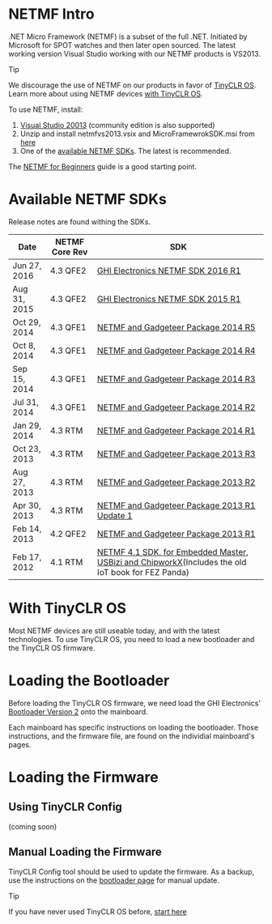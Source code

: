 # NETMF Intro

.NET Micro Framework (NETMF) is a subset of the full .NET. Initiated by Microsoft for SPOT watches and then later open sourced. The latest working version Visual Studio working with our NETMF products is VS2013.

> [!Tip]
> We discourage the use of NETMF on our products in favor of [TinyCLR OS](../../../tinyclr/intro.md). Learn more about using NETMF devices [with TinyCLR OS]().

To use NETMF, install:
1. [Visual Studio 20013](https://www.visualstudio.com/vs/older-downloads/) (community edition is also supported)
2. Unzip and install netmfvs2013.vsix and MicroFramewrokSDK.msi from [here](http://netmf.codeplex.com/downloads/get/1423115) 
3. One of the [available NETMF SDKs](#available-netmf-sdks). The latest is recommended.

The [NETMF for Beginners](http://files.ghielectronics.com/downloads/NETMF/NETMF_for_Beginners.pdf) guide is a good starting point.

# Available NETMF SDKs
Release notes are found withing the SDKs.

Date | NETMF Core Rev | SDK
--- | --- | ---
Jun 27, 2016 | 4.3 QFE2 | [GHI Electronics NETMF SDK 2016 R1](https://www.ghielectronics.com/download/sdk/41/ghi-electronics-netmf-sdk-2016-r1)
Aug 31, 2015 | 4.3 QFE2 | [GHI Electronics NETMF SDK 2015 R1]()
Oct 29, 2014 | 4.3 QFE1 | [NETMF and Gadgeteer Package 2014 R5]()
Oct 8, 2014 | 4.3 QFE1 | [NETMF and Gadgeteer Package 2014 R4]()
Sep 15, 2014 | 4.3 QFE1 | [NETMF and Gadgeteer Package 2014 R3]()
Jul 31, 2014 | 4.3 QFE1 | [NETMF and Gadgeteer Package 2014 R2]()
Jan 29, 2014 | 4.3 RTM | [NETMF and Gadgeteer Package 2014 R1]()
Oct 23, 2013 | 4.3 RTM | [NETMF and Gadgeteer Package 2013 R3]()
Aug 27, 2013 | 4.3 RTM | [NETMF and Gadgeteer Package 2013 R2]()
Apr 30, 2013 | 4.3 RTM | [NETMF and Gadgeteer Package 2013 R1 Update 1]()
Feb 14, 2013 | 4.2 QFE2 | [NETMF and Gadgeteer Package 2013 R1]()
Feb 17, 2012 | 4.1 RTM | [NETMF 4.1 SDK, for Embedded Master, USBizi and ChipworkX](https://www.ghielectronics.com/download/sdk/5/netmf-sdk-2012-r0)(Includes the old IoT book for FEZ Panda)

# With TinyCLR OS
Most NETMF devices are still useable today, and with the latest technologies. To use TinyCLR OS, you need to load a new bootloader and the TinyCLR OS firmware.

# Loading the Bootloader
Before loading the TinyCLR OS firmware, we need load the GHI Electronics' [Bootloader Version 2](../../loaders/bootloader.md) onto the mainboard.

Each mainboard has specific instructions on loading the bootloader. Those instructions, and the firmware file, are found on the individial mainboard's pages.

# Loading the Firmware

## Using TinyCLR Config
(coming soon)

## Manual Loading the Firmware
TinyCLR Config tool should be used to update the firmware. As a backup, use the instructions on the [bootloader page](../../loaders/bootloader.md) for manual update.

> [!Tip]
> If you have never used TinyCLR OS before, [start here]( ../../../tinyclr/tutorials/intro.md)
